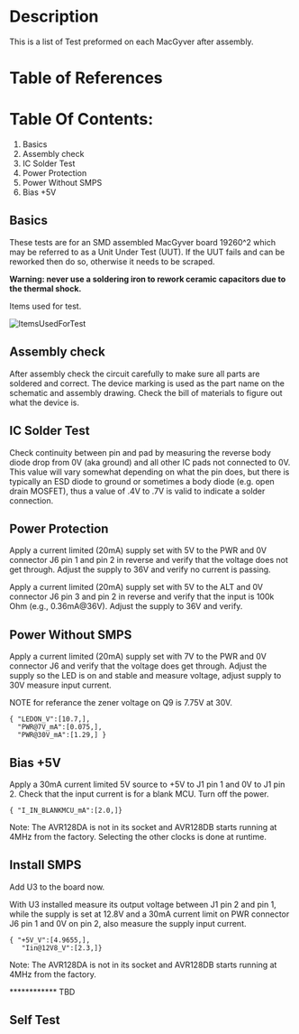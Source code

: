 # Description

This is a list of Test preformed on each MacGyver after assembly.

# Table of References


# Table Of Contents:

1. Basics
2. Assembly check
3. IC Solder Test
4. Power Protection
5. Power Without SMPS
4. Bias +5V



## Basics

These tests are for an SMD assembled MacGyver board 19260^2 which may be referred to as a Unit Under Test (UUT). If the UUT fails and can be reworked then do so, otherwise it needs to be scraped. 

**Warning: never use a soldering iron to rework ceramic capacitors due to the thermal shock.**
    
Items used for test.

![ItemsUsedForTest](./19260_ItemsUsedForTest.jpg "Items Used For Test")


## Assembly check

After assembly check the circuit carefully to make sure all parts are soldered and correct. The device marking is used as the part name on the schematic and assembly drawing. Check the bill of materials to figure out what the device is.


## IC Solder Test

Check continuity between pin and pad by measuring the reverse body diode drop from 0V (aka ground) and all other IC pads not connected to 0V. This value will vary somewhat depending on what the pin does, but there is typically an ESD diode to ground or sometimes a body diode (e.g. open drain MOSFET), thus a value of .4V to .7V is valid to indicate a solder connection.


## Power Protection

Apply a current limited (20mA) supply set with 5V to the PWR and 0V connector J6 pin 1 and pin 2 in reverse and verify that the voltage does not get through. Adjust the supply to 36V and verify no current is passing.

Apply a current limited (20mA) supply set with 5V to the ALT and 0V connector J6 pin 3 and pin 2 in reverse and verify that the input is 100k Ohm (e.g., 0.36mA@36V). Adjust the supply to 36V and verify.


## Power Without SMPS

Apply a current limited (20mA) supply set with 7V to the PWR and 0V connector J6 and verify that the voltage does get through. Adjust the supply so the LED is on and stable and measure voltage, adjust supply to 30V measure input current. 

NOTE for referance the zener voltage on Q9 is 7.75V at 30V.

```
{ "LEDON_V":[10.7,],
  "PWR@7V_mA":[0.075,],
  "PWR@30V_mA":[1.29,] }
```


## Bias +5V

Apply a 30mA current limited 5V source to +5V to J1 pin 1 and 0V to J1 pin 2. Check that the input current is for a blank MCU. Turn off the power.

```
{ "I_IN_BLANKMCU_mA":[2.0,]}
```

Note: The AVR128DA is not in its socket and AVR128DB starts running at 4MHz from the factory. Selecting the other clocks is done at runtime.


## Install SMPS

Add U3 to the board now.

With U3 installed measure its output voltage between J1 pin 2 and pin 1, while the supply is set at 12.8V and a 30mA current limit on PWR connector J6 pin 1 and 0V on pin 2, also measure the supply input current.

```
{ "+5V_V":[4.9655,],
   "Iin@12V8_V":[2.3,]}
```

Note: The AVR128DA is not in its socket and AVR128DB starts running at 4MHz from the factory.

************ TBD

## Self Test


